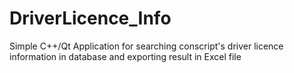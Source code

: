 # DriverLicence_Info
Simple C++/Qt Application for searching conscript's driver licence information in database and exporting result in Excel file
